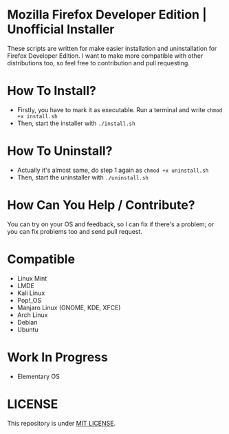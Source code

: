 # Mozilla Firefox Developer Edition | Unofficial Installer

These scripts are written for make easier installation and uninstallation for Firefox Developer Edition. I want to make more compatible with other distributions too, so feel free to contribution and pull requesting.

# How To Install?
* Firstly, you have to mark it as executable. Run a terminal and write ```chmod +x install.sh```  
* Then, start the installer with ```./install.sh```

# How To Uninstall?
* Actually it's almost same, do step 1 again as ```chmod +x uninstall.sh```
* Then, start the uninstaller with ```./uninstall.sh```

# How Can You Help / Contribute?
You can try on your OS and feedback, so I can fix if there's a problem; or you can fix problems too and send pull request.

# Compatible

* Linux Mint
* LMDE
* Kali Linux
* Pop!_OS
* Manjaro Linux (GNOME, KDE, XFCE)
* Arch Linux
* Debian
* Ubuntu

# Work In Progress

* Elementary OS

# LICENSE

This repository is under <a href="LICENSE">MIT LICENSE<a/>.
